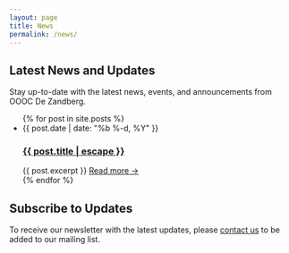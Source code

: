```yaml
---
layout: page
title: News
permalink: /news/
---
```


## Latest News and Updates

Stay up-to-date with the latest news, events, and announcements from OOOC De Zandberg.

<div class="news-section">
  <ul class="post-list">
    {% for post in site.posts %}
    <li>
      <span class="post-meta">{{ post.date | date: "%b %-d, %Y" }}</span>
      <h3>
        <a class="post-link" href="{{ post.url | relative_url }}">{{ post.title | escape }}</a>
      </h3>
      {{ post.excerpt }}
      <a href="{{ post.url | relative_url }}" class="read-more">Read more →</a>
    </li>
    {% endfor %}
  </ul>
</div>

## Subscribe to Updates

To receive our newsletter with the latest updates, please [contact us](/contact) to be added to our mailing list.
